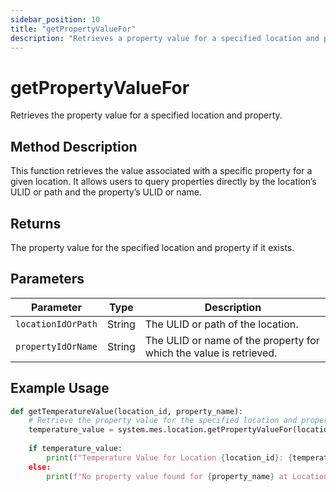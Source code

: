 ```yaml
---
sidebar_position: 10
title: "getPropertyValueFor"
description: "Retrieves a property value for a specified location and property."
---
```


# getPropertyValueFor

Retrieves the property value for a specified location and property.

## Method Description

This function retrieves the value associated with a specific property for a given location. It allows users to query
properties directly by the location’s ULID or path and the property’s ULID or name.

## Returns

The property value for the specified location and property if it exists.

## Parameters

| Parameter          | Type   | Description                                                        |
|--------------------|--------|--------------------------------------------------------------------|
| `locationIdOrPath` | String | The ULID or path of the location.                                  |
| `propertyIdOrName` | String | The ULID or name of the property for which the value is retrieved. |

## Example Usage

```python
def getTemperatureValue(location_id, property_name):
    # Retrieve the property value for the specified location and property
    temperature_value = system.mes.location.getPropertyValueFor(location_id, property_name)
    
    if temperature_value:
        print(f"Temperature Value for Location {location_id}: {temperature_value")
    else:
        print(f"No property value found for {property_name} at Location {location_id}")
